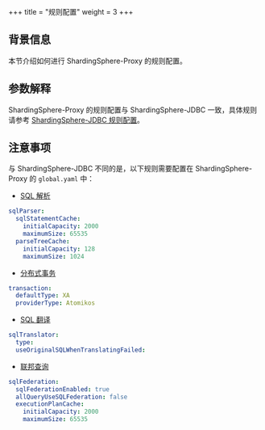 +++
title = "规则配置"
weight = 3
+++

## 背景信息

本节介绍如何进行 ShardingSphere-Proxy 的规则配置。

## 参数解释

ShardingSphere-Proxy 的规则配置与 ShardingSphere-JDBC 一致，具体规则请参考 [ShardingSphere-JDBC 规则配置](/cn/user-manual/shardingsphere-jdbc/yaml-config/rules/)。

## 注意事项

与 ShardingSphere-JDBC 不同的是，以下规则需要配置在 ShardingSphere-Proxy 的 `global.yaml` 中：

* [SQL 解析](/cn/user-manual/shardingsphere-jdbc/yaml-config/rules/sql-parser/)
```yaml
sqlParser:
  sqlStatementCache:
    initialCapacity: 2000
    maximumSize: 65535
  parseTreeCache:
    initialCapacity: 128
    maximumSize: 1024
```
* [分布式事务](/cn/user-manual/shardingsphere-jdbc/yaml-config/rules/transaction/)
```yaml
transaction:
  defaultType: XA
  providerType: Atomikos
```
* [SQL 翻译](/cn/user-manual/shardingsphere-jdbc/yaml-config/rules/sql-translator/)
```yaml
sqlTranslator:
  type:
  useOriginalSQLWhenTranslatingFailed:
```
* [联邦查询](/cn/user-manual/shardingsphere-jdbc/yaml-config/rules/sql-federation/)
```yaml
sqlFederation:
  sqlFederationEnabled: true
  allQueryUseSQLFederation: false
  executionPlanCache:
    initialCapacity: 2000
    maximumSize: 65535
```
